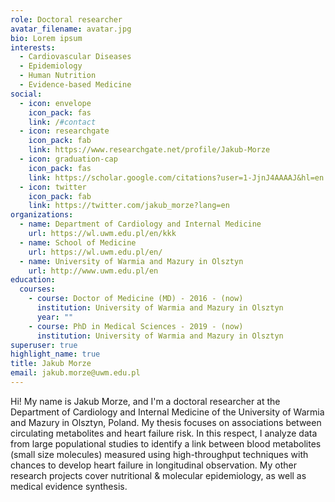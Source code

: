 ```yaml
---
role: Doctoral researcher
avatar_filename: avatar.jpg
bio: Lorem ipsum
interests:
  - Cardiovascular Diseases
  - Epidemiology
  - Human Nutrition
  - Evidence-based Medicine
social:
  - icon: envelope
    icon_pack: fas
    link: /#contact
  - icon: researchgate
    icon_pack: fab
    link: https://www.researchgate.net/profile/Jakub-Morze
  - icon: graduation-cap
    icon_pack: fas
    link: https://scholar.google.com/citations?user=1-JjnJ4AAAAJ&hl=en
  - icon: twitter
    icon_pack: fab
    link: https://twitter.com/jakub_morze?lang=en
organizations:
  - name: Department of Cardiology and Internal Medicine
    url: https://wl.uwm.edu.pl/en/kkk
  - name: School of Medicine
    url: https://wl.uwm.edu.pl/en/
  - name: University of Warmia and Mazury in Olsztyn
    url: http://www.uwm.edu.pl/en
education:
  courses:
    - course: Doctor of Medicine (MD) - 2016 - (now)
      institution: University of Warmia and Mazury in Olsztyn
      year: ""
    - course: PhD in Medical Sciences - 2019 - (now)
      institution: University of Warmia and Mazury in Olsztyn
superuser: true
highlight_name: true
title: Jakub Morze
email: jakub.morze@uwm.edu.pl
---
```

Hi! My name is Jakub Morze, and I'm a doctoral researcher at the Department of Cardiology and Internal Medicine of the University of Warmia and Mazury in Olsztyn, Poland. My thesis focuses on associations between circulating metabolites and heart failure risk. In this respect, I analyze data from large populational studies to identify a link between blood metabolites (small size molecules) measured using high-throughput techniques with chances to develop heart failure in longitudinal observation. My other research projects cover nutritional & molecular epidemiology, as well as medical evidence synthesis.

